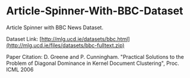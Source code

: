 # Article-Spinner-With-BBC-Dataset
Article Spinner with BBC News Dataset.

Dataset Link: [http://mlg.ucd.ie/datasets/bbc.html](http://mlg.ucd.ie/files/datasets/bbc-fulltext.zip)

Paper Citation: D. Greene and P. Cunningham. "Practical Solutions to the Problem of Diagonal Dominance in Kernel Document Clustering", Proc. ICML 2006
